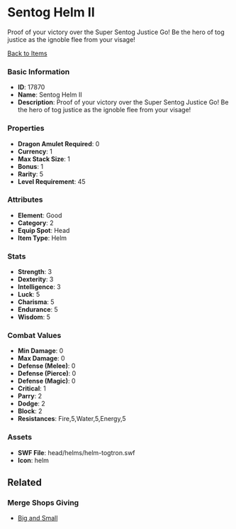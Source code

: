 # Sentog Helm II

Proof of your victory over the Super Sentog Justice Go! Be the hero of tog justice as the ignoble flee from your visage!

[Back to Items](../items.md)

### Basic Information

- **ID**: 17870
- **Name**: Sentog Helm II
- **Description**: Proof of your victory over the Super Sentog Justice Go! Be the hero of tog justice as the ignoble flee from your visage!

### Properties

- **Dragon Amulet Required**: 0
- **Currency**: 1
- **Max Stack Size**: 1
- **Bonus**: 1
- **Rarity**: 5
- **Level Requirement**: 45

### Attributes

- **Element**: Good
- **Category**: 2
- **Equip Spot**: Head
- **Item Type**: Helm

### Stats

- **Strength**: 3
- **Dexterity**: 3
- **Intelligence**: 3
- **Luck**: 5
- **Charisma**: 5
- **Endurance**: 5
- **Wisdom**: 5

### Combat Values

- **Min Damage**: 0
- **Max Damage**: 0
- **Defense (Melee)**: 0
- **Defense (Pierce)**: 0
- **Defense (Magic)**: 0
- **Critical**: 1
- **Parry**: 2
- **Dodge**: 2
- **Block**: 2
- **Resistances**: Fire,5,Water,5,Energy,5

### Assets

- **SWF File**: head/helms/helm-togtron.swf
- **Icon**: helm

## Related

### Merge Shops Giving

- [Big and Small](../merge-shops/287-big-and-small.md)

